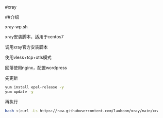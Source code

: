 #xray

##介绍

xray-wp.sh

xray安装脚本，适用于centos7

调用xray官方安装脚本

使用vless+tcp+xtls模式

回落使用nginx，配置wordpress

先更新
```bash
yum install epel-release -y
yum update -y
```
再执行
```bash
bash <(curl -Ls https://raw.githubusercontent.com/lauboom/xray/main/xray-wp.sh)
```
